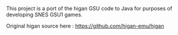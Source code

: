 This project is a port of the higan GSU code to Java for purposes of developing SNES GSU1 games.

Original higan source here : https://github.com/higan-emu/higan

